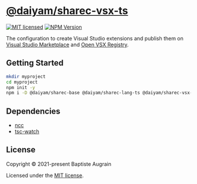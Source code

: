 [@daiyam/sharec-vsx-ts](https://github.com/daiyam/sharec-config/tree/master/packages/sharec-vsx-ts)
===================================================================================================

[![MIT licensed](https://img.shields.io/badge/license-MIT-blue.svg)](./LICENSE)
[![NPM Version](https://img.shields.io/npm/v/@daiyam/sharec-vsx-ts.svg?colorB=green)](https://www.npmjs.com/package/@daiyam/sharec-vsx-ts)

The configuration to create Visual Studio extensions and publish them on [Visual Studio Marketplace](https://marketplace.visualstudio.com/) and [Open VSX Registry](https://open-vsx.org/).

Getting Started
---------------

```sh
mkdir myproject
cd myproject
npm init -y
npm i -D @daiyam/sharec-base @daiyam/sharec-lang-ts @daiyam/sharec-vsx-ts
```

Dependencies
------------

- [ncc](https://github.com/vercel/ncc)
- [tsc-watch](https://github.com/gilamran/tsc-watch)

License
-------

Copyright &copy; 2021-present Baptiste Augrain

Licensed under the [MIT license](https://opensource.org/licenses/MIT).
